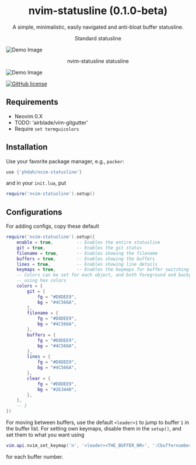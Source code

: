 <h1 align="center">
  nvim-statusline (0.1.0-beta)
</h1>
<p align="center">
A simple, minimalistic, easily navigated and anti-bloat buffer statusline.
</p>

<p align="center">
Standard statusline
</p>

![Demo Image](https://github.com/phdah/nvim-statusline/raw/main/images/clean.png)
<p align="center">
nvim-statusline statusline
</p>

![Demo Image](https://github.com/phdah/nvim-statusline/raw/main/images/demo.png)

<!-- badges: start -->
[![GitHub license](https://img.shields.io/badge/license-MIT-blue.svg)](https://github.com/phdah/nvim-statusline/blob/main/LICENSE)
<!-- badges: end -->

## Requirements

- Neovim 0.X
- TODO: 'airblade/vim-gitgutter'
- Require `set termguicolors`

## Installation

Use your favorite package manager, e.g., `packer`:
````lua
use {'phdah/nvim-statusline'}
````
and in your `init.lua`, put
````lua
require('nvim-statusline').setup()
````

## Configurations

For adding configs, copy these default
````lua
require('nvim-statusline').setup({
    enable = true,         -- Enables the entire statusline
    git = true,            -- Enables the git status
    filename = true,       -- Enables showing the filename
    buffers = true,        -- Enables showing the buffers
    lines = true,          -- Enables showing line details
    keymaps = true,        -- Enables the keymaps for buffer switching
    -- Colors can be set for each object, and both foreground and background
    -- using hex colors
    colors = {
        git = {
            fg = "#D8DEE9",
            bg = "#4C566A",
        },
        filename = {
            fg = "#D8DEE9",
            bg = "#4C566A",
        },
        buffers = {
            fg = "#D8DEE9",
            bg = "#4C566A",
        },
        lines = {
            fg = "#D8DEE9",
            bg = "#4C566A",
        },
        clear = {
            fg = "#D8DEE9",
            bg = "#2E3440",
        },
    },
    -- }
})
````

For moving between buffers, use the default `<leader>1` to jump to buffer `1` in the buffer list. For setting own keymaps, disable them in the `setup()`, and set them to what you want using
````lua
vim.api.nvim_set_keymap('n', '<leader><THE_BUFFER_NR>', ':Cbuffernumber <THE_BUFFER_NR><CR>')
````
for each buffer number.
